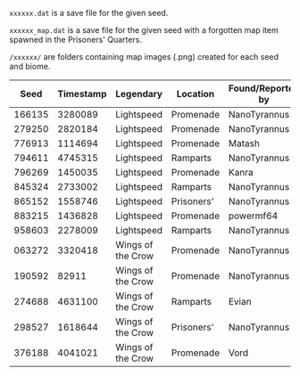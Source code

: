 `xxxxxx.dat` is a save file for the given seed.

`xxxxxx_map.dat` is a save file for the given seed with a forgotten map item spawned in the Prisoners' Quarters.

`/xxxxxx/` are folders containing map images (.png) created for each seed and biome.

| Seed   | Timestamp | Legendary         | Location   | Found/Reported by     |
| ------ | --------- | ----------------- | ---------- | --------------------- |
| 166135 | 3280089   | Lightspeed        | Promenade  | NanoTyrannus          |
| 279250 | 2820184   | Lightspeed        | Promenade  | NanoTyrannus          |
| 776913 | 1114694   | Lightspeed        | Promenade  | Matash                |
| 794611 | 4745315   | Lightspeed        | Ramparts   | NanoTyrannus          |
| 796269 | 1450035   | Lightspeed        | Promenade  | Kanra                 |
| 845324 | 2733002   | Lightspeed        | Ramparts   | NanoTyrannus          |
| 865152 | 1558746   | Lightspeed        | Prisoners' | NanoTyrannus          |
| 883215 | 1436828   | Lightspeed        | Promenade  | powermf64             |
| 958603 | 2278009   | Lightspeed        | Ramparts   | NanoTyrannus          |
| 063272 | 3320418   | Wings of the Crow | Promenade  | NanoTyrannus          |
| 190592 | 82911     | Wings of the Crow | Promenade  | NanoTyrannus          |
| 274688 | 4631100   | Wings of the Crow | Ramparts   | Evian                 |
| 298527 | 1618644   | Wings of the Crow | Prisoners' | NanoTyrannus          |
| 376188 | 4041021   | Wings of the Crow | Promenade  | Vord                  |
